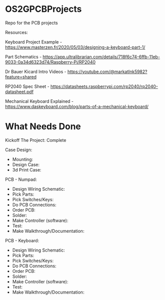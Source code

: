 # OS2GPCBProjects
Repo for the PCB projects

Resources:

Keyboard Project Example - https://www.masterzen.fr/2020/05/03/designing-a-keyboard-part-1/

Part Schematics - https://app.ultralibrarian.com/details/718f6c74-6ffb-11eb-9033-0a34d6323d74/Raspberry-Pi/RP2040 

Dr Bauer Kicard Intro Videos - https://youtube.com/@markatlnk5982?feature=shared

RP2040 Spec Sheet - https://datasheets.raspberrypi.com/rp2040/rp2040-datasheet.pdf

Mechanical Keyboard Explained - https://www.daskeyboard.com/blog/parts-of-a-mechanical-keyboard/


# What Needs Done

Kickoff The Project: Complete

Case Design: 

- Mounting:
- Design Case:
- 3d Print Case:

PCB - Numpad:

- Design Wiring Schematic:
- Pick Parts:
- Pick Switches/Keys:
- Do PCB Connections:
- Order PCB:
- Solder:
- Make Controller (software):
- Test:
- Make Walkthrough/Documentation:

PCB -  Keyboard:

- Design Wiring Schematic:
- Pick Parts:
- Pick Switches/Keys:
- Do PCB Connections:
- Order PCB:
- Solder:
- Make Controller (software):
- Test:
- Make Walkthrough/Documentation:


